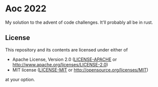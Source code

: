 # Aoc 2022
My solution to the advent of code challenges. It'll probably all be in rust.

## License

This repository and its contents are licensed under either of

 * Apache License, Version 2.0
   ([LICENSE-APACHE](LICENSE-APACHE) or http://www.apache.org/licenses/LICENSE-2.0)
 * MIT license
   ([LICENSE-MIT](LICENSE-MIT) or http://opensource.org/licenses/MIT)

at your option.
